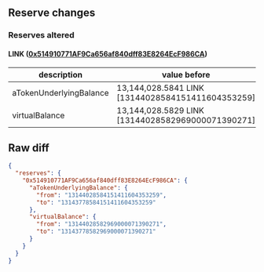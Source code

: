 ## Reserve changes

### Reserves altered

#### LINK ([0x514910771AF9Ca656af840dff83E8264EcF986CA](https://etherscan.io/address/0x514910771AF9Ca656af840dff83E8264EcF986CA))

| description | value before | value after |
| --- | --- | --- |
| aTokenUnderlyingBalance | 13,144,028.5841 LINK [13144028584151411604353259] | 13,143,778.5841 LINK [13143778584151411604353259] |
| virtualBalance | 13,144,028.5829 LINK [13144028582969000071390271] | 13,143,778.5829 LINK [13143778582969000071390271] |


## Raw diff

```json
{
  "reserves": {
    "0x514910771AF9Ca656af840dff83E8264EcF986CA": {
      "aTokenUnderlyingBalance": {
        "from": "13144028584151411604353259",
        "to": "13143778584151411604353259"
      },
      "virtualBalance": {
        "from": "13144028582969000071390271",
        "to": "13143778582969000071390271"
      }
    }
  }
}
```